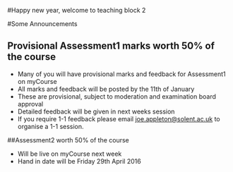 #Happy new year, welcome to teaching block 2

#Some Announcements

## Provisional Assessment1 marks worth 50% of the course
 - Many of you will have provisional marks and feedback for Assessment1 on myCourse
 - All marks and feedback will be posted by the 11th of January
 - These are provisional, subject to moderation and examination board approval
 - Detailed feedback will be given in next weeks session
 - If you require 1-1 feedback please email joe.appleton@solent.ac.uk to organise a 1-1 session.

 
 ##Assessment2 worth 50% of the course

 - Will be live on myCourse next week
 - Hand in date will be Friday 29th April 2016